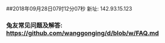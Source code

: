 ##2018年09月28日07时12分07秒 新址: 142.93.15.123
### 兔友常见问题及解答: https://github.com/wanggonging/d/blob/w/FAQ.md
